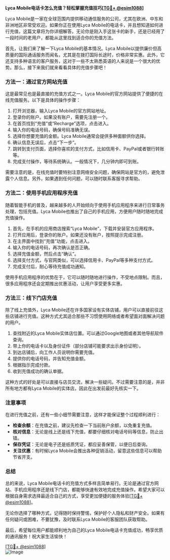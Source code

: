 **Lyca Mobile电话卡怎么充值？轻松掌握充值技巧[[TG💪+ @esim1088](https://t.me/s/esim1088)]**

Lyca Mobile是一家在全球范围内提供移动通信服务的公司，尤其在欧洲、中东和非洲地区非常受欢迎。如果你正在使用Lyca Mobile的电话卡，并且想知道如何进行充值，这篇文章将为你详细解答。无论你是刚入手这张卡的新手，还是已经用了一段时间的老用户，都能从这里找到适合你的充值方法。

首先，让我们来了解一下Lyca Mobile的基本情况。Lyca Mobile以提供廉价但高质量的国际通话服务而闻名，尤其是在拨打国际长途时，价格非常实惠。此外，它还支持多种语言的客户服务，这对于一些不太熟悉英语的人来说是一个很大的优势。那么，接下来我们就来看看具体的充值步骤吧！

### 方法一：通过官方网站充值

这是最常见也是最直接的充值方式之一。Lyca Mobile的官方网站提供了便捷的在线充值服务。以下是具体的操作步骤：

1. 打开浏览器，输入Lyca Mobile的官方网站地址。
2. 登录你的账户。如果没有账户，需要先注册一个。
3. 在首页找到“充值”或“Recharge”选项，点击进入。
4. 输入你的电话号码，确保号码准确无误。
5. 选择你想要充值的金额。Lyca Mobile通常会提供多种面额供你选择。
6. 确认信息无误后，点击“下一步”。
7. 跳转到支付页面，选择你喜欢的支付方式，比如信用卡、PayPal或者银行转账等。
8. 完成支付操作，等待系统确认。一般情况下，几分钟内即可到账。

需要注意的是，在线充值时要特别注意网络安全问题，确保网站是官方的，避免泄露个人信息。另外，如果遇到任何问题，可以随时联系客服寻求帮助。

### 方法二：使用手机应用程序充值

随着智能手机的普及，越来越多的人开始倾向于使用手机应用程序来进行日常事务处理，包括充值。Lyca Mobile也推出了自己的手机应用，方便用户随时随地完成充值操作。

1. 首先，在手机的应用商店搜索“Lyca Mobile”，下载并安装官方应用程序。
2. 打开应用后，登录你的账户。如果还没有账户，按照提示完成注册。
3. 在主界面中找到“充值”功能，点击进入。
4. 输入你的电话号码，再次确认是否正确。
5. 选择充值金额，然后点击“确认”。
6. 选择支付方式，与官网类似，可以选择信用卡、PayPal等多种支付方式。
7. 完成支付后，耐心等待充值成功通知。

使用手机应用程序的优势在于，它可以随时随地进行操作，不受地点限制。而且，很多应用程序还会定期推出优惠活动，让用户享受更多实惠。

### 方法三：线下门店充值

除了线上充值外，Lyca Mobile还在许多国家设有实体店铺，用户可以直接前往这些店铺进行充值。这种方式尤其适合那些不习惯使用网络或者希望面对面解决问题的用户。

1. 查找附近的Lyca Mobile实体店位置。可以通过Google地图或者其他导航软件查询。
2. 带上你的电话卡以及身份证件（部分店铺可能要求出示身份证明）。
3. 到达店铺后，向工作人员说明你需要充值。
4. 提供你的电话号码，并告知充值金额。
5. 根据指示完成付款。
6. 收到充值成功的确认单据。

这种方式的好处是可以直接与店员交流，解决一些疑问。不过需要注意的是，并非所有地方都有Lyca Mobile的实体店，因此在出发前最好先核实一下。

### 注意事项

在进行充值之前，还有一些小细节需要注意，这样才能保证整个过程顺利进行：

- **检查余额**：在充值之前，建议先检查一下当前账户余额，以免重复充值。
- **核对信息**：无论是线上还是线下充值，都要仔细核对电话号码等信息，防止出错。
- **保存凭证**：无论是电子还是纸质凭证，都应妥善保管，以便日后查询。
- **关注优惠**：有时候Lyca Mobile会推出各种促销活动，留意这些信息可以帮助节省开支。

### 总结

总的来说，Lyca Mobile电话卡的充值方式多样且简单易行。无论是通过官方网站、手机应用程序还是线下门店，都能够快速有效地完成充值操作。希望大家可以根据自身需求选择最适合自己的方式，享受更加便捷的服务体验[[TG💪+ @esim1088](https://t.me/s/esim1088)]。

无论你选择了哪种方式，记得随时保持警惕，保护好个人隐私和财产安全。如果有任何疑问或困难，不要犹豫，及时联系Lyca Mobile的客服团队获取帮助。

最后，希望每位用户都能顺利地为自己的Lyca Mobile电话卡充值成功，畅享优质的通讯服务！祝大家生活愉快！

[[TG💪+ @esim1088](https://t.me/s/esim1088)]  
![Image](https://i.postimg.cc/4NQfJmqS/Snipaste-2025-05-13-00-14-12.png)